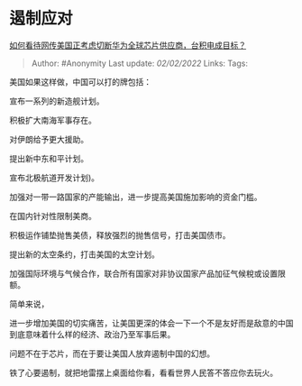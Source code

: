 # 遏制应对
[如何看待网传美国正考虑切断华为全球芯片供应商，台积电成目标？](https://www.zhihu.com/question/372727439/answer/1028671546)

> Author: #Anonymity 
Last update: *02/02/2022* 
Links: 
Tags: 

美国如果这样做，中国可以打的牌包括：

宣布一系列的新造舰计划。

积极扩大南海军事存在。

对伊朗给予更大援助。

提出新中东和平计划。

宣布北极航道开发计划)。

加强对一带一路国家的产能输出，进一步提高美国施加影响的资金门槛。

在国内针对性限制美商。

积极运作铺垫抛售美债，释放强烈的抛售信号，打击美国债市。

提出新的太空条约，打击美国的太空计划。

加强国际环境与气候合作，联合所有国家对非协议国家产品加征气候稅或设置限额。

简单来说，

进一步增加美国的切实痛苦，让美国更深的体会一下一个不是友好而是敌意的中国到底意味着什么样的经济、政治乃至军事后果。

问题不在于芯片，而在于要让美国人放弃遏制中国的幻想。

铁了心要遏制，就把地雷摆上桌面给你看，看看世界人民答不答应你去玩火。